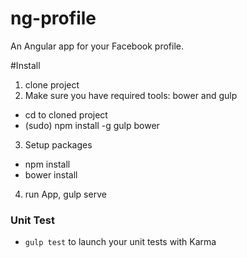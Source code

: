 # ng-profile
An Angular app for your Facebook profile.

#Install
1. clone project
2. Make sure you have required tools: bower and gulp
  * cd to cloned project
  * (sudo) npm install -g gulp bower
3. Setup packages
  * npm install
  * bower install
4. run App, gulp serve

### Unit Test
* `gulp test` to launch your unit tests with Karma
